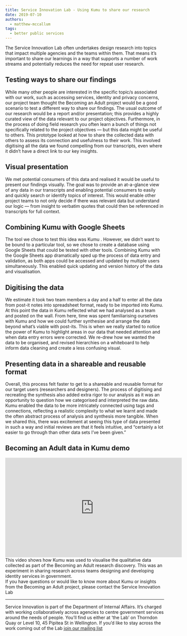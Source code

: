 ```yaml
---
title: Service Innovation Lab - Using Kumu to share our research 
date: 2019-07-10
authors:
  - matthew-mccallum
tags:
  - better public services
---
```

The Service Innovation Lab  often undertakes design research into topics that impact multiple agencies and the teams within them. That means it’s important to share our learnings in a way that supports a number of work streams and potentially reduces the need for repeat user research.

## Testing ways to share our findings

While many other people are interested in the specific topic/s associated with our work, such as accessing services, identity and privacy concerns, our project team thought the Becoming an Adult project would be a good scenario to test a different way to share our findings.
The usual outcome of our research would be a report and/or presentation; this provides a highly curated view of the data relevant to our project objectives. Furthermore, in the process of doing field research you often learn a bunch of things not specifically related to the project objectives — but this data might be useful to others.
This prototype looked at how to share the collected data with others to assess its connection and usefulness to their work. This involved digitising all the data we found compelling from our transcripts, even where it didn’t have a direct link to our key insights.

## Visual presentation

We met potential consumers of this data and realised it would be useful to present our findings visually. The goal was to provide an at-a-glance view of any data in our transcripts and enabling potential consumers to easily and quickly search or identify topics of interest.
This would enable other project teams to not only decide if there was relevant data but understand our logic — from insight to verbatim quotes that could then be referenced in transcripts for full context.

## Combining Kumu with Google Sheets

The tool we chose to test this idea was Kumu . However, we didn’t want to be bound to a particular tool, so we chose to create a database using Google Sheets that could be tested with other tools.
Combining Kumu with the Google Sheets app dramatically sped up the process of data entry and validation, as both apps could be accessed and updated by multiple users simultaneously. This enabled quick updating and version history of the data and visualisation.

## Digitising the data

We estimate it took two team members a day and a half to enter all the data from post-it notes into spreadsheet format, ready to be imported into Kumu. At this point the data in Kumu reflected what we had analysed as a team and posted on the wall.
From here, time was spent familiarising ourselves with Kumu and how we could further synthesise and arrange the data beyond what’s viable with post-its. This is when we really started to notice the power of Kumu to highlight areas in our data that needed attention and when data entry errors were corrected.
We re-drew how we wanted the data to be organised, and revised hierarchies on a whiteboard to help inform data cleaning and create a less confusing visual.

## Presenting data in a shareable and reusable format

Overall, this process felt faster to get to a shareable and reusable format for our target users (researchers and designers). The process of digitising and recreating the synthesis also added extra rigor to our analysis as it was an opportunity to question how we categorised and interpreted the raw data.
Kumu enabled the data to be more intricately connected using tags and connections, reflecting a realistic complexity to what we learnt and made the often abstract process of analysis and synthesis more tangible.
When we shared this, there was excitement at seeing this type of data presented in such a way and initial reviews are that it feels intuitive, and “certainly a lot easier to go through than other data sets I’ve been given.”

## Becoming an Adult data in Kumu demo

<iframe width="560" height="315" src="https://www.youtube.com/embed/nG3EQd686Pc" frameborder="0" allow="accelerometer; autoplay; encrypted-media; gyroscope; picture-in-picture" allowfullscreen></iframe>
<figcaption>This video shows how Kumu was used to visualise the qualitative data collected as part of the Becoming an Adult research discovery. This was an experiment in sharing research across teams designing and developing identity services in government.</figcaption>
If you have questions or would like to know more about Kumu or insights from the Becoming an Adult project, please contact the Service Innovation Lab

---

Service Innovation is part of the Department of Internal Affairs. It’s charged with working collaboratively across agencies to centre government services around the needs of people.  You’ll find us either at ‘the Lab’ on Thorndon Quay or Level 10, 45 Pipitea St in Wellington.
If you’d like to stay across the work coming out of the Lab [join our mailing list](https://confirmsubscription.com/h/j/7AA94B673345A7D5)
